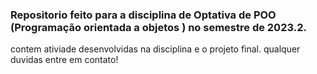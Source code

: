 ### Repositorio feito para a disciplina de Optativa de POO (Programação orientada a objetos ) no semestre de 2023.2.

contem ativiade desenvolvidas na disciplina e o projeto final. qualquer duvidas entre em contato!